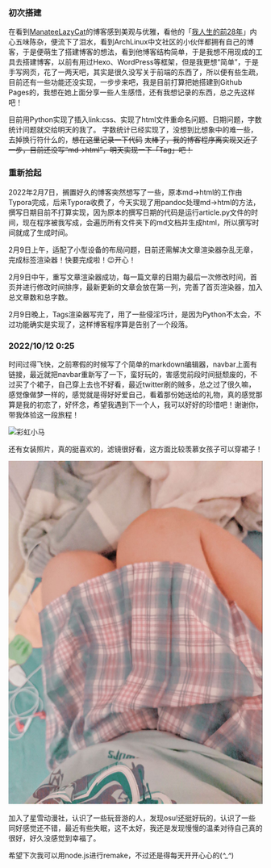 ### 初次搭建

在看到[ManateeLazyCat](https://manateelazycat.github.io/index.html)的博客感到美观与优雅，看他的「[我人生的前28年](https://manateelazycat.github.io/life/2016/03/03/my-life-before-28-years.html)」内心五味陈杂，便流下了泪水，看到ArchLinux中文社区的小伙伴都拥有自己的博客，于是便萌生了搭建博客的想法，看到他博客结构简单，于是我想不用现成的工具去搭建博客，以前有用过Hexo、WordPress等框架，但是我更想“简单”，于是手写网页，花了一两天吧，其实是很久没写关于前端的东西了，所以便有些生疏，目前还有一些功能还没实现，一步步来吧，我是目前打算把她搭建到Github Pages的，我想在她上面分享一些人生感悟，还有我想记录的东西，总之先这样吧！

目前用Python实现了插入link:css、实现了html文件重命名问题、日期问题，字数统计问题就交给明天的我了。
字数统计已经实现了，没想到比想象中的难一些，去掉换行符什么的，~~想在这里记录一下代码~~
~~太棒了，我的博客程序离实现又近了一步，目前还没写“md->html”，明天实现一下「Tag」吧！~~

### 重新拾起

2022年2月7日，搁置好久的博客突然想写了一些，原本md->html的工作由Typora完成，后来Typora收费了，今天实现了用pandoc处理md->html的方法，撰写日期目前不打算实现，因为原本的撰写日期的代码是运行article.py文件的时间，现在程序被我写成，会遍历所有文件夹下的md文档并生成html，所以撰写时间就成了生成时间。

2月9日上午，适配了小型设备的布局问题，目前还需解决文章渲染器杂乱无章，完成标签渲染器！快要完成啦！😉开心！

2月9日中午，重写文章渲染器成功，每一篇文章的日期为最后一次修改时间，首页并进行修改时间排序，最新更新的文章会放在第一列，完善了首页渲染器，加入总文章数和总字数。

2月9日晚上，Tags渲染器写完了，用了一些侵淫巧计，是因为Python不太会，不过功能确实是实现了，这样博客程序算是告别了一个段落。

### 2022/10/12 0:25

时间过得飞快，之前寒假的时候写了个简单的markdown编辑器，navbar上面有链接，最近就把navbar重新写了一下，蛮好玩的，害感觉前段时间挺颓废的，不过买了个裙子，自己穿上去也不好看，最近twitter刷的贼多，总之过了很久嘛，感觉像做梦一样的，感觉就是得好好爱自己，看着那份她送给的礼物，真的感觉那算是我的初恋了，好怀念，希望我遇到下一个人，我可以好好的珍惜吧！谢谢你，带我体验这一段旅程！

![彩虹小马](./assets/QQ%E5%9B%BE%E7%89%8720221012003256.jpg)

还有女装照片，真的挺喜欢的，滤镜很好看，这方面比较羡慕女孩子可以穿裙子！

![JK照片](./assets/QQ%E5%9B%BE%E7%89%8720221012003808.jpg)

加入了星雪动漫社，认识了一些玩音游的人，发现osu!还挺好玩的，认识了一些同好感觉还不错，最近有些失眠，这不太好，我还是发现慢慢的温柔对待自己真的很好，好久没感觉到幸福了。

希望下次我可以用node.js进行remake，不过还是得每天开开心心的(*^_^*)